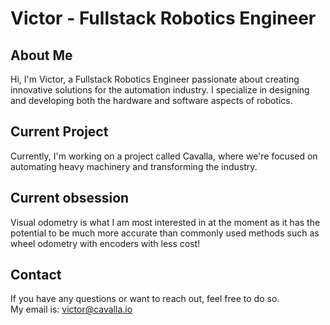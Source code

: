 # Victor - Fullstack Robotics Engineer
## About Me
Hi, I'm Victor, a Fullstack Robotics Engineer passionate about creating innovative solutions for the automation industry. I specialize in designing and developing both the hardware and software aspects of robotics.
## Current Project
Currently, I'm working on a project called Cavalla, where we're focused on automating heavy machinery and transforming the industry.
## Current obsession
Visual odometry is what I am most interested in at the moment as it has the potential to be much more accurate than commonly used methods such as wheel odometry with encoders with less cost!
## Contact
If you have any questions or want to reach out, feel free to do so.  
My email is: victor@cavalla.io

